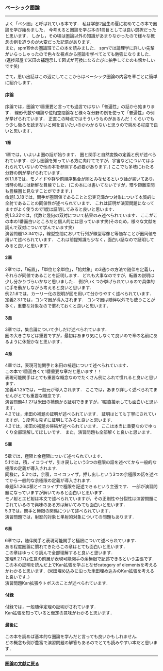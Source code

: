 ### ベーシック圏論


---
<p>
よく「ベシ圏」と呼ばれている本です．
私は学部2回生の夏に初めてこの本で圏論を学び始めました．
今考えると圏論を学ぶ本の1冊目としては良い選択だったと思います．
しかし，その頃は圏論以外の知識があまりなかったので様々な概念の例を追うのが大変だった記憶があります．<br>
また，spm19thの圏論班でこの本を読みました．
spmでは論理学に詳しい先輩がいらっしゃったので色々な視点から圏論を学べてとても勉強になりました．(進捗部屋で米田の補題示して図式が可換になるたびに拍手してたのも懐かしいです笑)

さて，思い出話はこの辺にしてここからはベーシック圏論の内容を章ごとに簡単に紹介します．
</p>

#### 序論
<p>序論では，圏論で1番重要と言っても過言ではない「普遍性」の話から始まります．
線形代数や環論や位相空間論など様々な分野の例を使って「普遍性」の例が挙げられています．
正直この時点ではそういうものがあるんだ！くらいでもう少し後ろを読まないと何を言いたいのかわからないと思うので眺める程度で良いと思います．
</p>

#### 1章
<p>
1章では，いよいよ圏の話が始ります．
圏と関手と自然変換の定義と例が述べられています．(少し圏論を知っている方に向けてですが，宇宙などについてはふれられていないので他の本を参照する必要があります．)
ここでも多岐にわたる分野の例が挙げられています．<br>
例1.1.8では，モノイドや群や前順序集合が圏とみなせるという話が書いてあり，当時の私には新鮮な目線でした．(この本には書いてないですが，環や距離空間も豊穣圏と見なすことができます．)<br>
命題1.3.18では，関手が圏同値であることと忠実充満かつ対象について本質的に全射であることの同値性が述べられています．
これは証明が演習問題になってますがよく使うので1度は証明してみると良いと思います．<br>
例1.3.22では，代数と幾何の双対について結果のみ述べられています．
ここがこの本の1番面白いところだと個人的には思っています笑(そのため，様々な文献を読んで双対について学んでいます笑)<br>
演習問題1.3.34では，線型空間において行列が線型写像と等価なことが圏同値を用いて述べられています．
これは前提知識も少なく，面白い話なので証明してみると良いと思います．
</p>

#### 2章
<p>
2章では，「転置」，「単位と余単位」，「始対象」の3通りの方法で随伴を定義し，それらが同値であることを証明します．
どれも大事なのですが，転置の説明は少し分かりづらいかなと思いました．
例がいくつか挙げられているので具体的に手を動かしながら考えると良いと思います．<br>
例2.1.6では，カーリー化の説明が図を用いて分かりやすく述べられています．<br>
定義2.3.1では，コンマ圏が導入されます．
コンマ圏は随伴以外でも使うことが多く，重要な対象なので慣れておくと良いと思います．
</p>

#### 3章
<p>
3章では，集合論について少しだけ述べられています．<br>
圏の大きさなどは重要ですが，最初はあまり気にしなくて良いので章の名前にあるように休憩かなと思います．
</p>

#### 4章
<p>
4章では，表現可能関手と米田の補題について述べられています．<br>
この本で1番面白くて1番重要な章だと思います！！<br>
表現可能関手はとても重要な概念なのでたくさん例にふれて慣れると良いと思います．<br>
定義4.1.25では，一般元が導入されます．
ここでは，あまり詳しく述べられてませんがとても重要な概念です．<br>
演習問題4.1.27は米田の補題から証明できますが，1度直接示しても面白いと思います．<br>
4.2では，米田の補題の証明が述べられています．
証明はとても丁寧にされていますが，１度何も見ずに証明してみると良いと思います．<br>
4.3では，米田の補題の帰結が述べられています．
ここは本当に重要なのでゆっくり全部理解してほしいです．
また，演習問題も全部解くと良いと思います．
</p>

#### 5章
<p>
5章では，極限と余極限について述べられています．<br>
5.1では，積，イコライザ，引き戻しという3つの極限の話を述べてから一般的な極限の定義が導入されます．<br>
同様に，5.2では，余積，コイコライザ，押し出しという3つの余極限の話を述べてから一般的な余極限の定義が導入されます．<br>
命題5.1.26は積とイコライザで極限を記述できるという主張です．
一部が演習問題になっていますが解いてみると面白いと思います．<br>
モノ射とエピ射は本文で述べられていますが，その正則性や分裂性は演習問題にされているので興味のある方は解いてみても面白いと思います．<br>
5.3では，関手と極限の関係について述べられています．<br>
演習問題では，射影的対象と単射的対象についての問題もあります．
</p>

#### 6章
<p>
6章では，随伴関手と表現可能関手と極限について述べられています．<br>
ある程度圏論に慣れてきたらこの章はとても面白いと思います．<br>
この章はゆっくり読んで全部理解すると良いと思います．<br>
定理6.2.17は任意の前層が表現可能関手の余極限で記述できるという主張です．<br>
この本の証明を読んだ上でKan拡張を学ぶとなぜcategory of elementsを考えるかわかると思います．(米田埋め込みに沿った米田埋め込みのKan拡張を考えると良いです．)<br>
演習問題Kan拡張やトポスのことが述べられています．
</p>

#### 付録
<p>
付録では，一般随伴定理の証明がされています．<br>
Kan拡張を知っていると仮定の意味がわかると思います．
</p>

#### 最後に
<p>
この本を読めば基本的な圏論を学んだと言っても良いかもしれません.<br>
どの概念も例が豊富で演習問題の解答もあるのでとても読みやすい本だと思います．<br>
</p>


---

**[圏論の文献に戻る](/posts/20190915)**